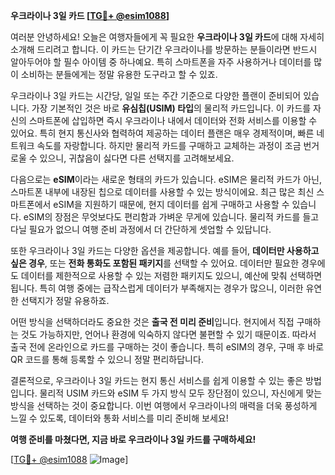 **우크라이나 3일 카드 [[TG💪+ @esim1088](https://t.me/s/esim1088)]**

여러분 안녕하세요! 오늘은 여행자들에게 꼭 필요한 **우크라이나 3일 카드**에 대해 자세히 소개해 드리려고 합니다. 이 카드는 단기간 우크라이나를 방문하는 분들이라면 반드시 알아두어야 할 필수 아이템 중 하나예요. 특히 스마트폰을 자주 사용하거나 데이터를 많이 소비하는 분들에게는 정말 유용한 도구라고 할 수 있죠.

우크라이나 3일 카드는 시간당, 일일 또는 주간 기준으로 다양한 플랜이 준비되어 있습니다. 가장 기본적인 것은 바로 **유심칩(USIM) 타입**의 물리적 카드입니다. 이 카드를 자신의 스마트폰에 삽입하면 즉시 우크라이나 내에서 데이터와 전화 서비스를 이용할 수 있어요. 특히 현지 통신사와 협력하여 제공하는 데이터 플랜은 매우 경제적이며, 빠른 네트워크 속도를 자랑합니다. 하지만 물리적 카드를 구매하고 교체하는 과정이 조금 번거로울 수 있으니, 귀찮음이 싫다면 다른 선택지를 고려해보세요.

다음으로는 **eSIM**이라는 새로운 형태의 카드가 있습니다. eSIM은 물리적 카드가 아닌, 스마트폰 내부에 내장된 칩으로 데이터를 사용할 수 있는 방식이에요. 최근 많은 최신 스마트폰에서 eSIM을 지원하기 때문에, 현지 데이터를 쉽게 구매하고 사용할 수 있습니다. eSIM의 장점은 무엇보다도 편리함과 가벼운 무게에 있습니다. 물리적 카드를 들고 다닐 필요가 없으니 여행 준비 과정에서 더 간단하게 셋업할 수 있답니다.

또한 우크라이나 3일 카드는 다양한 옵션을 제공합니다. 예를 들어, **데이터만 사용하고 싶은 경우**, 또는 **전화 통화도 포함된 패키지**를 선택할 수 있어요. 데이터만 필요한 경우에도 데이터를 제한적으로 사용할 수 있는 저렴한 패키지도 있으니, 예산에 맞춰 선택하면 됩니다. 특히 여행 중에는 급작스럽게 데이터가 부족해지는 경우가 많으니, 이러한 유연한 선택지가 정말 유용하죠.

어떤 방식을 선택하더라도 중요한 것은 **출국 전 미리 준비**입니다. 현지에서 직접 구매하는 것도 가능하지만, 언어나 환경에 익숙하지 않다면 불편할 수 있기 때문이죠. 따라서 출국 전에 온라인으로 카드를 구매하는 것이 좋습니다. 특히 eSIM의 경우, 구매 후 바로 QR 코드를 통해 등록할 수 있으니 정말 편리하답니다.

결론적으로, 우크라이나 3일 카드는 현지 통신 서비스를 쉽게 이용할 수 있는 좋은 방법입니다. 물리적 USIM 카드와 eSIM 두 가지 방식 모두 장단점이 있으니, 자신에게 맞는 방식을 선택하는 것이 중요합니다. 이번 여행에서 우크라이나의 매력을 더욱 풍성하게 느낄 수 있도록, 데이터와 통화 서비스를 미리 준비해 보세요!

**여행 준비를 마쳤다면, 지금 바로 우크라이나 3일 카드를 구매하세요!** 

[[TG💪+ @esim1088](https://t.me/s/esim1088) ![Image](https://i.postimg.cc/Y0z9fWf4/image.png)]